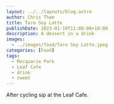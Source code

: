 ```yaml
---
layout: ../../layouts/blog.astro
author: Chris Tham
title: Taro Soy Latte
publishDate: 2023-01-10T11:00:00+10:00
description: A dessert in a drink
images:
  - ../images/food/Taro Soy Latte.jpeg
categories: [Food]
tags:
  - Macquarie Park
  - Leaf Cafe
  - drink
  - sweet
---
```


After cycling sip at the Leaf Cafe.
